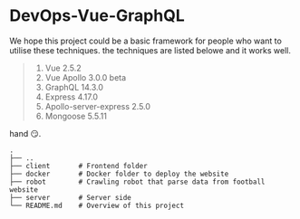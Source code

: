 # DevOps-Vue-GraphQL

We hope this project could be a basic framework for people who want to utilise these techniques. the techniques are listed belowe and it works well.

> 1. Vue 2.5.2
> 2. Vue Apollo 3.0.0 beta
> 3. GraphQL 14.3.0
> 4. Express 4.17.0
> 5. Apollo-server-express 2.5.0
> 6. Mongoose 5.5.11

hand :smirk:. 

    .
    ├── ..
    ├── client       # Frontend folder
    ├── docker       # Docker folder to deploy the website
    ├── robot        # Crawling robot that parse data from football website
    ├── server       # Server side
    └── README.md    # Overview of this project 



